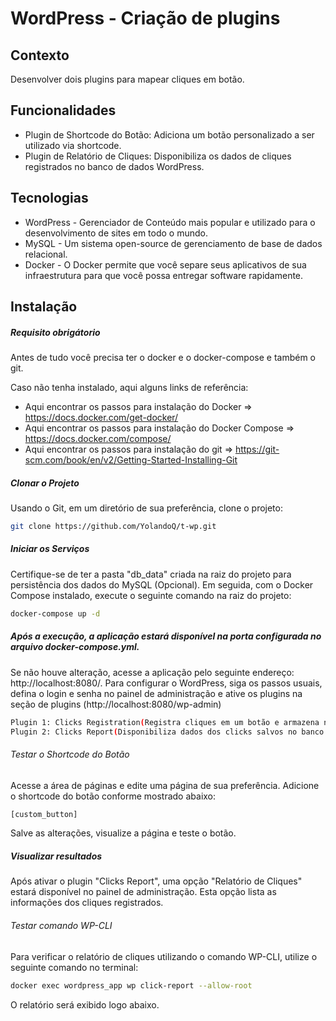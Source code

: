 # WordPress - Criação de plugins

## Contexto
Desenvolver dois plugins para mapear cliques em botão.

## Funcionalidades

- Plugin de Shortcode do Botão: Adiciona um botão personalizado a ser utilizado via shortcode.
- Plugin de Relatório de Cliques: Disponibiliza os dados de cliques registrados no banco de dados WordPress.

## Tecnologias

- WordPress - Gerenciador de Conteúdo mais popular e utilizado para o desenvolvimento de sites em todo o mundo.
- MySQL - Um sistema open-source de gerenciamento de base de dados relacional.
- Docker - O Docker permite que você separe seus aplicativos de sua infraestrutura para que você possa entregar software rapidamente.

## Instalação

##### Requisito obrigátorio
Antes de tudo você precisa ter o docker e o docker-compose e também o git.

Caso não tenha instalado, aqui alguns links de referência:
- Aqui encontrar os passos para instalação do Docker => https://docs.docker.com/get-docker/ 
- Aqui encontrar os passos para instalação do Docker Compose => https://docs.docker.com/compose/ 
- Aqui encontrar os passos para instalação do git => https://git-scm.com/book/en/v2/Getting-Started-Installing-Git

##### Clonar o Projeto

Usando o Git, em um diretório de sua preferência, clone o projeto:

```sh
git clone https://github.com/YolandoQ/t-wp.git
```

##### Iniciar os Serviços
Certifique-se de ter a pasta "db_data" criada na raiz do projeto para persistência dos dados do MySQL (Opcional).
Em seguida, com o Docker Compose instalado, execute o seguinte comando na raiz do projeto:

```sh
docker-compose up -d
```

##### Após a execução, a aplicação estará disponível na porta configurada no arquivo docker-compose.yml. 
Se não houve alteração, acesse a aplicação pelo seguinte endereço: http://localhost:8080/.
Para configurar o WordPress, siga os passos usuais, defina o login e senha no painel de administração e ative os plugins na seção de plugins (http://localhost:8080/wp-admin)

```sh
Plugin 1: Clicks Registration(Registra cliques em um botão e armazena no banco de dados WordPress.) 
Plugin 2: Clicks Report(Disponibiliza dados dos clicks salvos no banco de dados WordPress.)
```

###### Testar o Shortcode do Botão

Acesse a área de páginas e edite uma página de sua preferência. Adicione o shortcode do botão conforme mostrado abaixo:

```sh
[custom_button]
```

Salve as alterações, visualize a página e teste o botão.

##### Visualizar resultados

Após ativar o plugin "Clicks Report", uma opção "Relatório de Cliques" estará disponível no painel de administração. Esta opção lista as informações dos cliques registrados.

###### Testar comando WP-CLI

Para verificar o relatório de cliques utilizando o comando WP-CLI, utilize o seguinte comando no terminal:

```sh
docker exec wordpress_app wp click-report --allow-root
```

O relatório será exibido logo abaixo.
